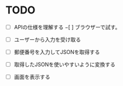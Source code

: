 TODO
=========================
-[ ] APIの仕様を理解する
    −[ ] ブラウザーで試す。
    
-[ ] ユーザーから入力を受け取る
-[ ] 郵便番号を入力してJSONを取得する
-[ ] 取得したJSONを使いやすいように変換する
-[ ] 画面を表示する